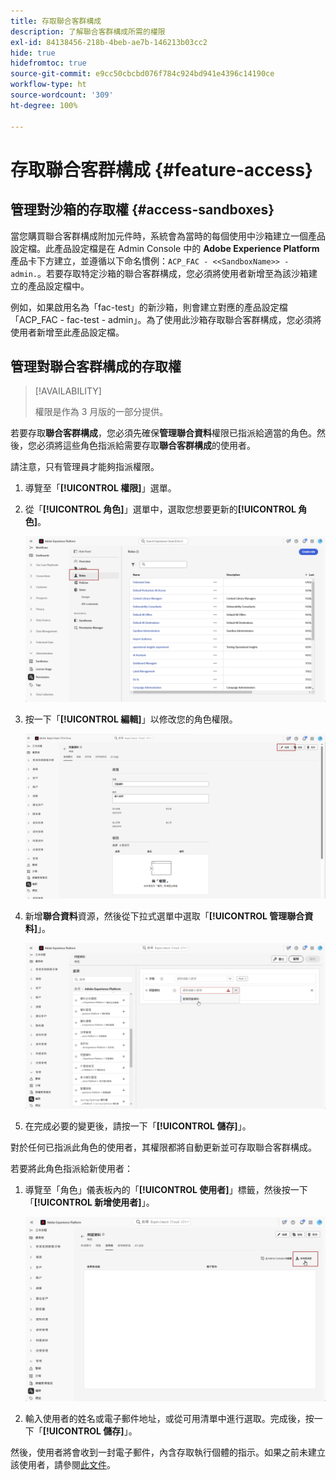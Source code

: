 ```yaml
---
title: 存取聯合客群構成
description: 了解聯合客群構成所需的權限
exl-id: 84138456-218b-4beb-ae7b-146213b03cc2
hide: true
hidefromtoc: true
source-git-commit: e9cc50cbcbd076f784c924bd941e4396c14190ce
workflow-type: ht
source-wordcount: '309'
ht-degree: 100%

---
```


# 存取聯合客群構成 {#feature-access}

## 管理對沙箱的存取權 {#access-sandboxes}

當您購買聯合客群構成附加元件時，系統會為當時的每個使用中沙箱建立一個產品設定檔。此產品設定檔是在 Admin Console 中的 **Adobe Experience Platform** 產品卡下方建立，並遵循以下命名慣例：`ACP_FAC - <<SandboxName>> - admin.`。若要存取特定沙箱的聯合客群構成，您必須將使用者新增至為該沙箱建立的產品設定檔中。

例如，如果啟用名為「fac-test」的新沙箱，則會建立對應的產品設定檔「ACP_FAC - fac-test - admin」。為了使用此沙箱存取聯合客群構成，您必須將使用者新增至此產品設定檔。

## 管理對聯合客群構成的存取權

>[!AVAILABILITY]
>
>權限是作為 3 月版的一部分提供。

若要存取&#x200B;**聯合客群構成**，您必須先確保&#x200B;**管理聯合資料**&#x200B;權限已指派給適當的角色。然後，您必須將這些角色指派給需要存取&#x200B;**聯合客群構成**&#x200B;的使用者。

請注意，只有管理員才能夠指派權限。

1. 導覽至「**[!UICONTROL 權限]**」選單。

1. 從「**[!UICONTROL 角色]**」選單中，選取您想要更新的&#x200B;**[!UICONTROL 角色]**。

   ![](assets/access_fda_1.png)

1. 按一下「**[!UICONTROL 編輯]**」以修改您的角色權限。

   ![](assets/access_fda_2.png)

1. 新增&#x200B;**聯合資料**&#x200B;資源，然後從下拉式選單中選取「**[!UICONTROL 管理聯合資料]**」。

   ![](assets/access_fda_3.png)

1. 在完成必要的變更後，請按一下「**[!UICONTROL 儲存]**」。

對於任何已指派此角色的使用者，其權限都將自動更新並可存取聯合客群構成。

若要將此角色指派給新使用者：

1. 導覽至「角色」儀表板內的「**[!UICONTROL 使用者]**」標籤，然後按一下「**[!UICONTROL 新增使用者]**」。

   ![](assets/access_fda_4.png)

1. 輸入使用者的姓名或電子郵件地址，或從可用清單中進行選取。完成後，按一下「**[!UICONTROL 儲存]**」。

然後，使用者將會收到一封電子郵件，內含存取執行個體的指示。如果之前未建立該使用者，請參閱[此文件](https://experienceleague.adobe.com/zh-hant/docs/experience-platform/access-control/abac/permissions-ui/users)。
